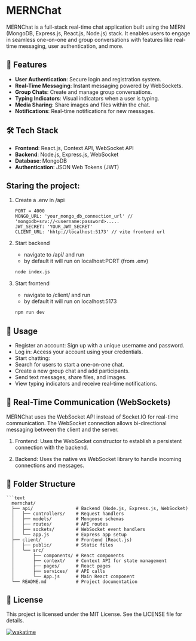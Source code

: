 
# MERNChat

MERNChat is a full-stack real-time chat application built using the MERN (MongoDB, Express.js, React.js, Node.js) stack. It enables users to engage in seamless one-on-one and group conversations with features like real-time messaging, user authentication, and more.

## 🚀 Features

- **User Authentication**: Secure login and registration system.
- **Real-Time Messaging**: Instant messaging powered by WebSockets.
- **Group Chats**: Create and manage group conversations.
- **Typing Indicators**: Visual indicators when a user is typing.
- **Media Sharing**: Share images and files within the chat.
- **Notifications**: Real-time notifications for new messages.

## 🛠 Tech Stack

- **Frontend**: React.js, Context API, WebSocket API
- **Backend**: Node.js, Express.js, WebSocket
- **Database**: MongoDB
- **Authentication**: JSON Web Tokens (JWT)

## Staring the project:

1. Create a .env in /api

   ```text
   PORT = 4000
   MONGO_URL: 'your_mongo_db_connection_url' // 'mongodb+srv://<username:password>.....
   JWT_SECRET: 'YOUR_JWT_SECRET'
   CLIENT_URL: 'hhtp://localhost:5173' // vite frontend url

   ```

2. Start backend

   - navigate to /api/ and run
   - by default it will run on localhost:PORT (from .env)

   ```bash
   node index.js

   ```

3. Start frontend
   - navigate to /client/ and run
   - by default it will run on localhost:5173
   ```bash
   npm run dev
   ```

## 💬 Usage

- Register an account: Sign up with a unique username and password.
- Log in: Access your account using your credentials.
- Start chatting:
- Search for users to start a one-on-one chat.
- Create a new group chat and add participants.
- Send text messages, share files, and images.
- View typing indicators and receive real-time notifications.

## 🔗 Real-Time Communication (WebSockets)

MERNChat uses the WebSocket API instead of Socket.IO for real-time communication. The WebSocket connection allows bi-directional messaging between the client and the server.

1. Frontend: Uses the WebSocket constructor to establish a persistent connection with the backend.

2. Backend: Uses the native ws WebSocket library to handle incoming connections and messages.

## 📁 Folder Structure

    ```text
      mernchat/
      ├── api/                # Backend (Node.js, Express.js, WebSocket)
      │   ├── controllers/    # Request handlers
      │   ├── models/         # Mongoose schemas
      │   ├── routes/         # API routes
      │   ├── sockets/        # WebSocket event handlers
      │   └── app.js          # Express app setup
      ├── client/             # Frontend (React.js)
      │   ├── public/         # Static files
      │   └── src/
      │       ├── components/ # React components
      │       ├── context/    # Context API for state management
      │       ├── pages/      # React pages
      │       ├── services/   # API calls
      │       └── App.js      # Main React component
      └── README.md           # Project documentation

## 📜 License

This project is licensed under the MIT License. See the LICENSE file for details.

[![wakatime](https://wakatime.com/badge/user/52037f33-eae0-4011-9485-0d1b273392c2/project/2ad376a6-d732-46b8-9905-b150dda98ee1.svg)](https://wakatime.com/badge/user/52037f33-eae0-4011-9485-0d1b273392c2/project/2ad376a6-d732-46b8-9905-b150dda98ee1)

